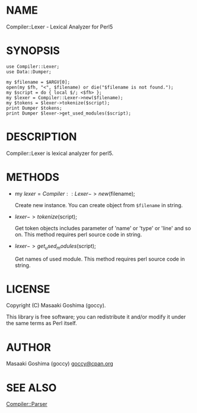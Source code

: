 # NAME

Compiler::Lexer - Lexical Analyzer for Perl5

# SYNOPSIS

    use Compiler::Lexer;
    use Data::Dumper;

    my $filename = $ARGV[0];
    open(my $fh, "<", $filename) or die("$filename is not found.");
    my $script = do { local $/; <$fh> };
    my $lexer = Compiler::Lexer->new($filename);
    my $tokens = $lexer->tokenize($script);
    print Dumper $tokens;
    print Dumper $lexer->get_used_modules($script);

# DESCRIPTION

Compiler::Lexer is lexical analyzer for perl5.

# METHODS

- my $lexer = Compiler::Lexer->new($filename);

    Create new instance. You can create object from `$filename` in string.

- $lexer->tokenize($script);

    Get token objects includes parameter of 'name' or 'type' or 'line' and so on.
    This method requires perl source code in string.

- $lexer->get_used_modules($script);

    Get names of used module. This method requires perl source code in string.

# LICENSE

Copyright (C) Masaaki Goshima (goccy).

This library is free software; you can redistribute it and/or modify
it under the same terms as Perl itself.

# AUTHOR

Masaaki Goshima (goccy) <goccy@cpan.org>

# SEE ALSO

[Compiler::Parser](http://search.cpan.org/perldoc?Compiler::Parser)

